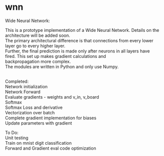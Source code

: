# wnn
Wide Neural Network:

This is a prototype implementation of a Wide Neural Network. Details on the architecture will be added soon. <br />
The primary architectural difference is that connections from every lower layer go to every higher layer. <br />
Further, the final prediction is made only after neurons in all layers have fired. This set up makes gradient calculations and <br />
backpropagation more complex. <br />
The modules are written in Python and only use Numpy. <br /> <br />

Completed: <br />
Network initialization<br />
Network Forward <br />
Evaluate gradients - weights and v_in, v_board <br /> 
Softmax <br />
Softmax Loss and derivative <br />
Vectorization over batch <br />
Complete gradient implementation for biases <br />
Update parameters with gradient <br />

To Do: <br />
Unit testing <br />
Train on mnist digit classification <br />
Forward and Gradient eval code optimization <br />
